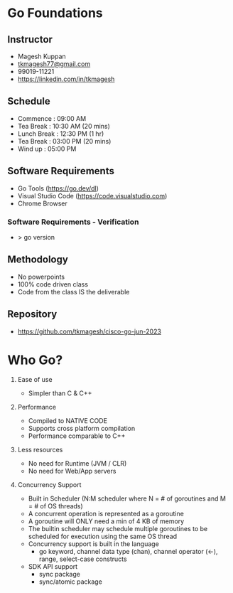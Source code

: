# Go Foundations #

## Instructor ##
- Magesh Kuppan
- tkmagesh77@gmail.com
- 99019-11221
- https://linkedin.com/in/tkmagesh

## Schedule ##
- Commence      : 09:00 AM
- Tea Break     : 10:30 AM (20 mins)
- Lunch Break   : 12:30 PM (1 hr)
- Tea Break     : 03:00 PM (20 mins)
- Wind up       : 05:00 PM

## Software Requirements ##
- Go Tools (https://go.dev/dl)
- Visual Studio Code (https://code.visualstudio.com)
- Chrome Browser

### Software Requirements - Verification ###
- \> go version

## Methodology ##
- No powerpoints
- 100% code driven class
- Code from the class IS the deliverable

## Repository ##
- https://github.com/tkmagesh/cisco-go-jun-2023

# Who Go? #
1. Ease of use
    - Simpler than C & C++

2. Performance
    - Compiled to NATIVE CODE
    - Supports cross platform compilation
    - Performance comparable to C++

3. Less resources
    - No need for Runtime (JVM / CLR)
    - No need for Web/App servers
    
4. Concurrency Support
    - Built in Scheduler (N:M scheduler where N = # of goroutines and M = # of OS threads)
    - A concurrent operation is represented as a goroutine
    - A goroutine will ONLY need a min of 4 KB of memory
    - The builtin scheduler may schedule multiple goroutines to be scheduled for execution using the same OS thread
    - Concurrency support is built in the language
        - go keyword, channel data type (chan), channel operator (<-), range, select-case constructs
    - SDK API support
        - sync package
        - sync/atomic package

